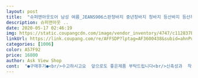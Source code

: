 ```yaml
---
layout: post 
title:  "슈퍼맨아웃도어 남성 여름_JEANS906스판청바지 중년청바지 청바지 등산바지 등산복 작업복 일상복 빅사이즈 아웃도어" 
description: 슈퍼맨아웃 ..
date: 2020-05-17 02:46:19 
img: https://static.coupangcdn.com/image/vendor_inventory/4747/c112837bba0444b0a4eeb648391e5abd29c1f48abe20452362cfca6e355b.jpg 
linkUrl: https://link.coupang.com/re/AFFSDP?lptag=AF3600438&subid=ahnPublicAsk&pageKey=213131094&itemId=645302095&vendorItemId=4680068460&traceid=V0-113-dae6dc92af58cc91 
categories: [1006] 
color: A57F92 
price: 16800 
author: Ask View Shop 
cont:  "●구매후기●<br/>수고하시고요  앞으로도 좋은제품 부탁드립니다<br/>신축성과  착용감이넘좋아요<br/>제몸에는 잘어울려요 사진이 예뻐보여서 구매했는데 잘한거같아요 청바지를 편하게 착용실분들에게 추천드려요<br/>품질은 괞찬은듯 싶어 별 다섯개를 줄까 했는데 입어봐야할 것 아닌감<br/>" 
---
```

